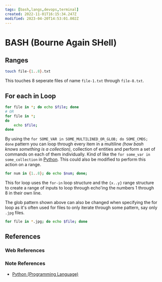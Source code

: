 ```yaml
---
tags: [bash,langs,devops,terminal]
created: 2022-11-01T16:15:34.247Z
modified: 2023-04-20T14:53:01.002Z
---
```

# BASH (Bourne Again SHell)

## Ranges

```bash
touch file-{1..8}.txt
```

This touches 8 seperate files of name `file-1.txt` through `file-8.txt`.

## For each in Loop

```bash
for file in *; do echo $file; done
# OR
for file in *;
do
    echo $file;
done
```

By using the
`for SOME_VAR in SOME_MULTILINED_OR_GLOB; do SOME_CMDS; done`
pattern you can loop through every item in
a multiline *(how bash knows something is a collection)*,
collection of entities and perform a set of commands on each of them individually.
Kind of like the `for some_var in some_collection` in [Python][-py].
This could also be modified to perform this action on a range.

```bash
for num in {1..8}; do echo $num; done;
```

This for loop uses the `for-in` loop structure and
the `{x..y}` range structure to create a range of inputs to
loop through echo'ing the numbers 1 through 8 in their own line.

The glob pattern shown above can also be changed when
specifying the for loop as it's often used for files to
only iterate through some pattern, say only `.jpg` files.

```bash
for file in *.jpg; do echo $file; done
```

## References

### Web References

<!-- Hidden References -->

### Note References

* [Python (Programming Language)][-py]

<!-- Hidden References -->
[-py]: python.md "Python (Programming Language)"
